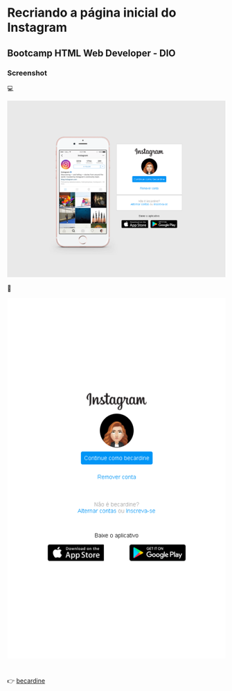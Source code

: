 # Recriando a página inicial do Instagram

## Bootcamp HTML Web Developer - DIO

### Screenshot 

:computer:

![](img/screenshot-desktop.png)

:iphone:

![](img/screenshot-celular.png)

#

:point_right: [becardine](https://www.linkedin.com/in/becardine)
